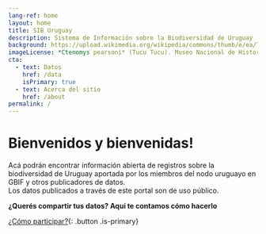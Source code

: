 ```yaml
---
lang-ref: home
layout: home
title: SIB Uruguay
description: Sistema de Información sobre la Biodiversidad de Uruguay
background: https://upload.wikimedia.org/wikipedia/commons/thumb/e/ea/Tucu_tucu_%28Ctenomys_pearsoni%29%2C_Uruguay%2C_2022.jpg/1280px-Tucu_tucu_%28Ctenomys_pearsoni%29%2C_Uruguay%2C_2022.jpg
imageLicense: *Ctenomys pearsoni* (Tucu Tucu). Museo Nacional de Historia Natural de Uruguay, CC BY 4.0, via Wikimedia Commons
cta:
  - text: Datos
    href: /data
    isPrimary: true
  - text: Acerca del sitio
    href: /about
permalink: /
---
```


# Bienvenidos y bienvenidas!

Acá podrán encontrar información abierta de registros sobre la biodiversidad de Uruguay aportada por los miembros del nodo uruguayo en GBIF y otros publicadores de datos.  
Los datos publicados a través de este portal son de uso público.

**¿Querés compartir tus datos? Aquí te contamos cómo hacerlo**

[¿Cómo participar?](faq/#cómo-puedo-convertirme-en-una-organización-publicador-de-datos){: .button .is-primary}
